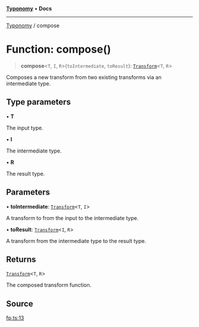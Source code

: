 [**Typonomy**](../README.md) • **Docs**

***

[Typonomy](../globals.md) / compose

# Function: compose()

> **compose**\<`T`, `I`, `R`\>(`toIntermediate`, `toResult`): [`Transform`](../type-aliases/Transform.md)\<`T`, `R`\>

Composes a new transform from two existing transforms via an intermediate type.

## Type parameters

• **T**

The input type.

• **I**

The intermediate type.

• **R**

The result type.

## Parameters

• **toIntermediate**: [`Transform`](../type-aliases/Transform.md)\<`T`, `I`\>

A transform to from the input to the intermediate type.

• **toResult**: [`Transform`](../type-aliases/Transform.md)\<`I`, `R`\>

A transform from the intermediate type to the result type.

## Returns

[`Transform`](../type-aliases/Transform.md)\<`T`, `R`\>

The composed transform function.

## Source

[fp.ts:13](https://github.com/softcraft-development/typonomy/blob/5469316e6ff7a55df7069c91f81292468fab4b62/src/fp.ts#L13)
